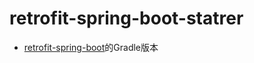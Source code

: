 # retrofit-spring-boot-statrer

- [retrofit-spring-boot](https://github.com/marknazareno/retrofit-spring-boot)的Gradle版本
